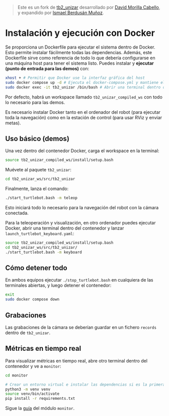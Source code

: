 > Este es un fork de [tb2_unizar](https://github.com/dvdmc/tb2_unizar) desarrollado por [David Morilla Cabello](https://github.com/dvdmc), y expandido por [Ismael Berdusán Muñoz](https://github.com/Ismael-28).

# Instalación y ejecución con Docker

Se proporciona un Dockerfile para ejecutar el sistema dentro de Docker. Esto permite instalar fácilmente todas las dependencias. Además, este Dockerfile sirve como referencia de todo lo que debería configurarse en una máquina host para tener el sistema listo. Puedes instalar y **ejecutar (punto de entrada para las demos)** con:

```bash
xhost + # Permitir que Docker use la interfaz gráfica del host
sudo docker compose up -d # Ejecuta el docker-compose.yml y mantiene el contenedor en segundo plano. La primera vez tardará en compilarse (~20 min en un Intel NUC).
sudo docker exec -it tb2_unizar /bin/bash # Abrir una terminal dentro del contenedor Docker.
````

Por defecto, habrá un workspace llamado `tb2_unizar_compiled_ws` con todo lo necesario para las demos.

Es necesario instalar Docker tanto en el ordenador del robot (para ejecutar toda la navegación) como en la estación de control (para usar RViz y enviar metas).


## Uso básico (demos)

Una vez dentro del contenedor Docker, carga el workspace en la terminal:

```bash
source tb2_unizar_compiled_ws/install/setup.bash
```

Muévete al paquete `tb2_unizar`:

```bash
cd tb2_unizar_ws/src/tb2_unizar
```

Finalmente, lanza el comando:

```bash
./start_turtlebot.bash -m teleop
```

Esto iniciará todo lo necesario para la navegación del robot con la cámara conectada.

Para la teleoperación y visualización, en otro ordenador puedes ejecutar Docker, abrir una terminal dentro del contenedor y lanzar `launch_turtlebot_keyboard.yaml`:

```bash
source tb2_unizar_compiled_ws/install/setup.bash
cd tb2_unizar_ws/src/tb2_unizar/
./start_turtlebot.bash -m keyboard
```


## Cómo detener todo

En ambos equipos ejecutar `./stop_turtlebot.bash` en cualquiera de las terminales abiertas, y luego detener el contenedor:

```bash
exit
sudo docker compose down
```


## Grabaciones

Las grabaciones de la cámara se deberían guardar en un fichero `records` dentro de `tb2_unizar`.

## Métricas en tiempo real

Para visualizar métricas en tiempo real, abre otro terminal dentro del contenedor y ve a `monitor`:

```bash
cd monitor

# Crear un entorno virtual e instalar las dependencias si es la primera vez
python3 -m venv venv
source venv/bin/activate 
pip install -r requirements.txt
```

Sigue la [guía](monitor/guía.md) del módulo `monitor`.